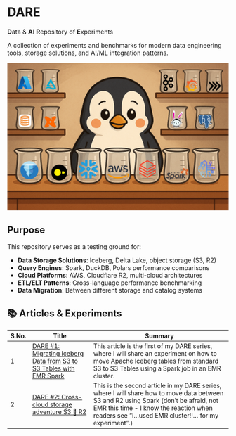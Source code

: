 # DARE
**D**ata & **A**I **R**epository of **E**xperiments

A collection of experiments and benchmarks for modern data engineering tools, storage solutions, and AI/ML integration patterns.

![DARE Logo](assets/main_dare_logo.png)

## Purpose

This repository serves as a testing ground for:
- **Data Storage Solutions**: Iceberg, Delta Lake, object storage (S3, R2)
- **Query Engines**: Spark, DuckDB, Polars performance comparisons
- **Cloud Platforms**: AWS, Cloudflare R2, multi-cloud architectures
- **ETL/ELT Patterns**: Cross-language performance benchmarking
- **Data Migration**: Between different storage and catalog systems

## 📚 Articles & Experiments

| S.No. | Title | Summary |
|-------|-------|---------|
| 1 | [DARE #1: Migrating Iceberg Data from S3 to S3 Tables with EMR Spark](https://medium.com/@sanchitvj/dare-1-migrating-iceberg-data-from-s3-to-s3-tables-with-emr-spark-11677335ead6) | This article is the first of my DARE series, where I will share an experiment on how to move Apache Iceberg tables from standard S3 to S3 Tables using a Spark job in an EMR cluster. |
| 2 | [DARE #2: Cross-cloud storage adventure S3 🤝 R2](https://blog.dataengineerthings.org/dare-2-cross-cloud-storage-adventure-s3-r2-d68ed61faece) | This is the second article in my DARE series, where I will share how to move data between S3 and R2 using Spark (don’t be afraid, not EMR this time - I know the reaction when readers see “I…used EMR cluster!!… for my experiment”.) |

